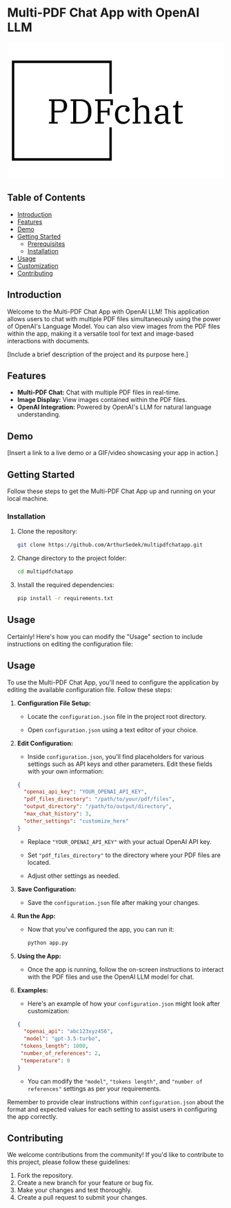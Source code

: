 # Multi-PDF Chat App with OpenAI LLM

![Project Logo/Icon](https://github.com/ArthurSedek/multipdfchatapp/blob/main/resources/MYLOGO.png)

## Table of Contents
- [Introduction](#introduction)
- [Features](#features)
- [Demo](#demo)
- [Getting Started](#getting-started)
  - [Prerequisites](#prerequisites)
  - [Installation](#installation)
- [Usage](#usage)
- [Customization](#customization)
- [Contributing](#contributing)

## Introduction

Welcome to the Multi-PDF Chat App with OpenAI LLM! This application allows users to chat with multiple PDF files simultaneously using the power of OpenAI's Language Model. You can also view images from the PDF files within the app, making it a versatile tool for text and image-based interactions with documents.

[Include a brief description of the project and its purpose here.]

## Features

- **Multi-PDF Chat:** Chat with multiple PDF files in real-time.
- **Image Display:** View images contained within the PDF files.
- **OpenAI Integration:** Powered by OpenAI's LLM for natural language understanding.

## Demo

[Insert a link to a live demo or a GIF/video showcasing your app in action.]

## Getting Started

Follow these steps to get the Multi-PDF Chat App up and running on your local machine.

### Installation

1. Clone the repository:

   ```bash
   git clone https://github.com/ArthurSedek/multipdfchatapp.git
   ```

2. Change directory to the project folder:

   ```bash
   cd multipdfchatapp
   ```

3. Install the required dependencies:

   ```bash
   pip install -r requirements.txt
   ```

## Usage

Certainly! Here's how you can modify the "Usage" section to include instructions on editing the configuration file:

## Usage

To use the Multi-PDF Chat App, you'll need to configure the application by editing the available configuration file. Follow these steps:

1. **Configuration File Setup:**

   - Locate the `configuration.json` file in the project root directory.

   - Open `configuration.json` using a text editor of your choice.

2. **Edit Configuration:**

   - Inside `configuration.json`, you'll find placeholders for various settings such as API keys and other parameters. Edit these fields with your own information:

   ```json
   {
     "openai_api_key": "YOUR_OPENAI_API_KEY",
     "pdf_files_directory": "/path/to/your/pdf/files",
     "output_directory": "/path/to/output/directory",
     "max_chat_history": 3,
     "other_settings": "customize_here"
   }
   ```

   - Replace `"YOUR_OPENAI_API_KEY"` with your actual OpenAI API key.

   - Set `"pdf_files_directory"` to the directory where your PDF files are located.

   - Adjust other settings as needed.

3. **Save Configuration:**

   - Save the `configuration.json` file after making your changes.

4. **Run the App:**

   - Now that you've configured the app, you can run it:

     ```bash
     python app.py
     ```

5. **Using the App:**

   - Once the app is running, follow the on-screen instructions to interact with the PDF files and use the OpenAI LLM model for chat.

6. **Examples:**

   - Here's an example of how your `configuration.json` might look after customization:

   ```json
   {
     "openai_api": "abc123xyz456",
     "model": "gpt-3.5-turbo",
    "tokens_length": 1000,
    "number_of_references": 2,
    "temperature": 0
   }
   ```

   - You can modify the `"model"`, `"tokens length"`, and `"number of references"` settings as per your requirements.

Remember to provide clear instructions within `configuration.json` about the format and expected values for each setting to assist users in configuring the app correctly.


## Contributing

We welcome contributions from the community! If you'd like to contribute to this project, please follow these guidelines:

1. Fork the repository.
2. Create a new branch for your feature or bug fix.
3. Make your changes and test thoroughly.
4. Create a pull request to submit your changes.
